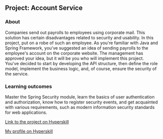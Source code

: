 ## Project: Account Service


### About
Companies send out payrolls to employees using corporate mail. This solution has certain disadvantages related to security and usability. In this project, put on a robe of such an employee. As you're familiar with Java and Spring Framework, you've suggested an idea of sending payrolls to the employee's account on the corporate website. The management has approved your idea, but it will be you who will implement this project. You've decided to start by developing the API structure, then define the role model, implement the business logic, and, of course, ensure the security of the service.
### Learning outcomes
Master the Spring Security module, learn the basics of user authentication and authorization, know how to register security events, and get acquainted with various requirements, such as modern information security standards for web applications.

[Link to the project on Hyperskill](https://hyperskill.org/projects/217)

[My profile on Hyperskill](https://hyperskill.org/profile/43632084)